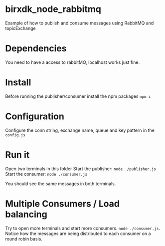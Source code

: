 # birxdk_node_rabbitmq
Example of how to publish and consume messages using RabbitMQ and topicExchange


# Dependencies #
You need to have a access to rabbitMQ, localhost works just fine. 

# Install #
Before running the publisher/consumer install the npm packages
`npm i`

# Configuration #
Configure the conn string, exchange name, queue and key pattern in the `config.js`

# Run it #
Open two terminals in this folder
Start the publisher: `node ./publisher.js`
Start the consumer: `node ./consumer.js`

You should see the same messages in both terminals.

# Multiple Consumers / Load balancing #
Try to open more terminals and start more consumers. `node ./consumer.js`.
Notice how the messages are being distributed to each consumer on a round robin basis.

